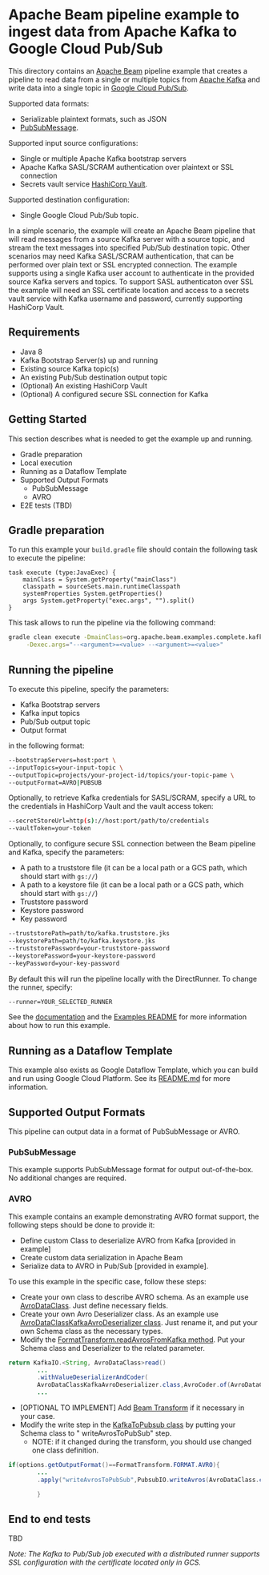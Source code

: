 <!--
    Licensed to the Apache Software Foundation (ASF) under one
    or more contributor license agreements.  See the NOTICE file
    distributed with this work for additional information
    regarding copyright ownership.  The ASF licenses this file
    to you under the Apache License, Version 2.0 (the
    "License"); you may not use this file except in compliance
    with the License.  You may obtain a copy of the License at

      http://www.apache.org/licenses/LICENSE-2.0

    Unless required by applicable law or agreed to in writing,
    software distributed under the License is distributed on an
    "AS IS" BASIS, WITHOUT WARRANTIES OR CONDITIONS OF ANY
    KIND, either express or implied.  See the License for the
    specific language governing permissions and limitations
    under the License.
-->

# Apache Beam pipeline example to ingest data from Apache Kafka to Google Cloud Pub/Sub

This directory contains an [Apache Beam](https://beam.apache.org/) pipeline example that creates a pipeline to read data
from a single or multiple topics from
[Apache Kafka](https://kafka.apache.org/) and write data into a single topic
in [Google Cloud Pub/Sub](https://cloud.google.com/pubsub).

Supported data formats:

- Serializable plaintext formats, such as JSON
- [PubSubMessage](https://cloud.google.com/pubsub/docs/reference/rest/v1/PubsubMessage).

Supported input source configurations:

- Single or multiple Apache Kafka bootstrap servers
- Apache Kafka SASL/SCRAM authentication over plaintext or SSL connection
- Secrets vault service [HashiCorp Vault](https://www.vaultproject.io/).

Supported destination configuration:

- Single Google Cloud Pub/Sub topic.

In a simple scenario, the example will create an Apache Beam pipeline that will read messages from a source Kafka server
with a source topic, and stream the text messages into specified Pub/Sub destination topic. Other scenarios may need
Kafka SASL/SCRAM authentication, that can be performed over plain text or SSL encrypted connection. The example supports
using a single Kafka user account to authenticate in the provided source Kafka servers and topics. To support SASL
authenticaton over SSL the example will need an SSL certificate location and access to a secrets vault service with
Kafka username and password, currently supporting HashiCorp Vault.

## Requirements

- Java 8
- Kafka Bootstrap Server(s) up and running
- Existing source Kafka topic(s)
- An existing Pub/Sub destination output topic
- (Optional) An existing HashiCorp Vault
- (Optional) A configured secure SSL connection for Kafka

## Getting Started

This section describes what is needed to get the example up and running.

- Gradle preparation
- Local execution
- Running as a Dataflow Template
- Supported Output Formats
    - PubSubMessage
    - AVRO
- E2E tests (TBD)

## Gradle preparation

To run this example your `build.gradle` file should contain the following task to execute the pipeline:

```
task execute (type:JavaExec) {
    mainClass = System.getProperty("mainClass")
    classpath = sourceSets.main.runtimeClasspath
    systemProperties System.getProperties()
    args System.getProperty("exec.args", "").split()
}
```

This task allows to run the pipeline via the following command:

```bash
gradle clean execute -DmainClass=org.apache.beam.examples.complete.kafkatopubsub.KafkaToPubsub \
     -Dexec.args="--<argument>=<value> --<argument>=<value>"
```

## Running the pipeline

To execute this pipeline, specify the parameters:

- Kafka Bootstrap servers
- Kafka input topics
- Pub/Sub output topic
- Output format

in the following format:

```bash
--bootstrapServers=host:port \
--inputTopics=your-input-topic \
--outputTopic=projects/your-project-id/topics/your-topic-pame \
--outputFormat=AVRO|PUBSUB
```

Optionally, to retrieve Kafka credentials for SASL/SCRAM, specify a URL to the credentials in HashiCorp Vault and the
vault access token:

```bash
--secretStoreUrl=http(s)://host:port/path/to/credentials
--vaultToken=your-token
```

Optionally, to configure secure SSL connection between the Beam pipeline and Kafka, specify the parameters:

- A path to a truststore file (it can be a local path or a GCS path, which should start with `gs://`)
- A path to a keystore file (it can be a local path or a GCS path, which should start with `gs://`)
- Truststore password
- Keystore password
- Key password

```bash
--truststorePath=path/to/kafka.truststore.jks
--keystorePath=path/to/kafka.keystore.jks
--truststorePassword=your-truststore-password
--keystorePassword=your-keystore-password
--keyPassword=your-key-password
```

By default this will run the pipeline locally with the DirectRunner. To change the runner, specify:

```bash
--runner=YOUR_SELECTED_RUNNER
```

See the [documentation](http://beam.apache.org/get-started/quickstart/) and
the [Examples README](../../../../../../../../../README.md) for more information about how to run this example.

## Running as a Dataflow Template

This example also exists as Google Dataflow Template, which you can build and run using Google Cloud Platform. See
its [README.md](https://github.com/GoogleCloudPlatform/DataflowTemplates/blob/master/v2/kafka-to-pubsub/README.md) for
more information.

## Supported Output Formats

This pipeline can output data in a format of PubSubMessage or AVRO.

### PubSubMessage

This example supports PubSubMessage format for output out-of-the-box. No additional changes are required.

### AVRO

This example contains an example demonstrating AVRO format support, the following steps should be done to provide it:

- Define custom Class to deserialize AVRO from Kafka [provided in example]
- Create custom data serialization in Apache Beam
- Serialize data to AVRO in Pub/Sub [provided in example].

To use this example in the specific case, follow these steps:

- Create your own class to describe AVRO schema. As an example use [AvroDataClass](avro/AvroDataClass.java). Just define
  necessary fields.
- Create your own Avro Deserializer class. As an example
  use [AvroDataClassKafkaAvroDeserializer class](avro/AvroDataClassKafkaAvroDeserializer.java). Just rename it, and put
  your own Schema class as the necessary types.
- Modify the [FormatTransform.readAvrosFromKafka method](transforms/FormatTransform.java). Put your Schema class and
  Deserializer to the related parameter.

```java
return KafkaIO.<String, AvroDataClass>read()
        ...
        .withValueDeserializerAndCoder(
        AvroDataClassKafkaAvroDeserializer.class,AvroCoder.of(AvroDataClass.class)) // put your classes here
        ...
```

- [OPTIONAL TO IMPLEMENT] Add [Beam Transform](https://beam.apache.org/documentation/programming-guide/#transforms) if
  it necessary in your case.
- Modify the write step in the [KafkaToPubsub class](KafkaToPubsub.java) by putting your Schema class to "
  writeAvrosToPubSub" step.
    - NOTE: if it changed during the transform, you should use changed one class definition.

```java
if(options.getOutputFormat()==FormatTransform.FORMAT.AVRO){
        ...
        .apply("writeAvrosToPubSub",PubsubIO.writeAvros(AvroDataClass.class)); // put your SCHEMA class here

        }
```

## End to end tests

TBD

_Note: The Kafka to Pub/Sub job executed with a distributed runner supports SSL configuration with the certificate
located only in GCS._

